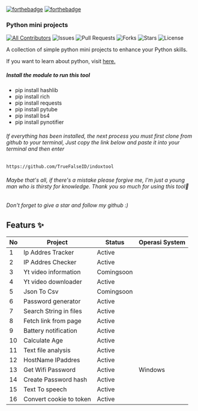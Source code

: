 <!-- ALL-CONTRIBUTORS-BADGE:START - Do not remove or modify this section -->
[![forthebadge](https://forthebadge.com/images/badges/built-by-developers.svg)](https://github.com/TrueFalseID)
[![forthebadge](https://forthebadge.com/images/badges/made-with-python.svg)](https://www.python.org)

### Python mini projects

[![All Contributors](https://img.shields.io/github/contributors/TrueFalseID/indoxtool)](#contributors-)
![Issues](https://img.shields.io/github/issues/TrueFalseID/indoxtool)
![Pull Requests](https://img.shields.io/github/issues-pr/TrueFalseID/indoxtool?)
![Forks](https://img.shields.io/github/forks/TrueFalseID/indoxtool)
![Stars](https://img.shields.io/github/stars/TrueFalseID/indoxtool)
![License](https://img.shields.io/github/license/TrueFalseID/indoxtool)

A collection of simple python mini projects to enhance your Python skills.

If you want to learn about python, visit [here.](https://github.com/Python-World/Py-Resources)

##### Install the module to run this tool
- pip install hashlib
- pip install rich
- pip install requests
- pip install pytube
- pip install bs4
- pip install pynotifier
###### If everything has been installed, the next process you must first clone from github to your terminal, Just copy the link below and paste it into your terminal and then enter
```
https://github.com/TrueFalseID/indoxtool
```
###### Maybe that's all, if there's a mistake please forgive me, I'm just a young man who is thirsty for knowledge. Thank you so much for using this tool🙏
###### Don't forget to give a star and follow my github :)
## Featurs ✨

No   | Project | Status | Operasi System
--- | --- | --- | --- |
1 | Ip Addres Tracker | Active
2 | IP Addres Checker | Active 
3 | Yt video information | Comingsoon
4 | Yt video downloader | Active
5 | Json To Csv | Comingsoon 
6 | Password generator | Active
7 | Search String in files | Active 
8 | Fetch link from page | Active
9 | Battery notification | Active
10 | Calculate Age | Active
11 | Text file analysis | Active
12 | HostName IPaddres | Active
13 | Get Wifi Password | Active | Windows
14 | Create Password hash | Active 
15 | Text To speech | Active 
16 | Convert cookie to token | Active
